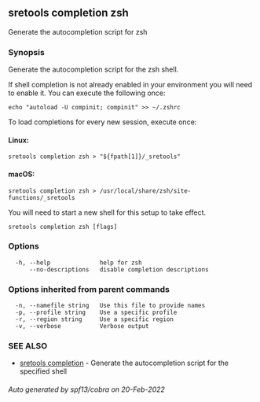 ## sretools completion zsh

Generate the autocompletion script for zsh

### Synopsis

Generate the autocompletion script for the zsh shell.

If shell completion is not already enabled in your environment you will need
to enable it.  You can execute the following once:

	echo "autoload -U compinit; compinit" >> ~/.zshrc

To load completions for every new session, execute once:

#### Linux:

	sretools completion zsh > "${fpath[1]}/_sretools"

#### macOS:

	sretools completion zsh > /usr/local/share/zsh/site-functions/_sretools

You will need to start a new shell for this setup to take effect.


```
sretools completion zsh [flags]
```

### Options

```
  -h, --help              help for zsh
      --no-descriptions   disable completion descriptions
```

### Options inherited from parent commands

```
  -n, --namefile string   Use this file to provide names
  -p, --profile string    Use a specific profile
  -r, --region string     Use a specific region
  -v, --verbose           Verbose output
```

### SEE ALSO

* [sretools completion](sretools_completion.md)	 - Generate the autocompletion script for the specified shell

###### Auto generated by spf13/cobra on 20-Feb-2022
